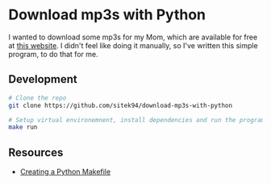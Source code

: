# Download mp3s with Python

I wanted to download some mp3s for my Mom, which are available for free at
[this website](http://www.kazaniaksiedzapiotra.pl/). I didn't feel like doing it manually, so I've written this simple
program, to do that for me.

## Development

```bash
# Clone the repo
git clone https://github.com/sitek94/download-mp3s-with-python

# Setup virtual environemnent, install dependencies and run the program
make run
```

## Resources

- [Creating a Python Makefile](https://earthly.dev/blog/python-makefile/)

